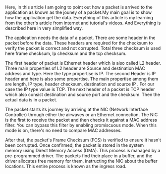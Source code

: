 Here, In this article I am going to point out how a packet is arrived to the application as known as the jouney of a packet.My main goal is to show how the application get the data.  Everything of this article is my learning from the other's article from internet and tutorial's videos. And Everything is described here in very simplified way.  

The application needs the data of a packet. There are some header in the packet before the data. These headers are required for the checksum to verify the packet is correct and not corrupted. Total three checksum is used here frame checksum, Ip checksum and the tcp checksum. 

The first header of packet is Ethernet header which is also called L2 header. Three main properties of L2 header are Source and destination MAC address and type. Here the type propertise is IP. The second Header is IP header and here is also some propertise. The main propertise among them are length, IP type, header checksum, destination and source IP . For our case the IP type value is TCP. The next header of a packet is TCP header which also consist destination and source port and the checksum. Then the actual data is in a packet.

The packet starts its journey by arriving at the NIC (Network Interface Controller) through either the airwaves or an Ethernet connection. The NIC is the first to receive the packet and then checks it against a MAC address filter. You can bypass this filter by enabling promiscuous mode. When this mode is on, there's no need to compare MAC addresses.

After that, the packet's Frame Checksum (FCS) is verified to ensure it hasn't been corrupted. Once confirmed, the packet is stored in the system memory using Direct Memory Access (DMA). This process is managed by a pre-programmed driver. The packets find their place in a buffer, and the driver allocates free memory for them, instructing the NIC about the buffer locations. This entire process is known as the ingress road.
